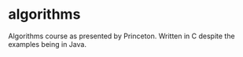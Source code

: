 # algorithms

Algorithms course as presented by Princeton. Written in C despite the examples being in Java.
